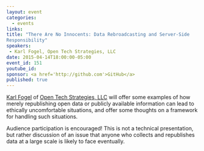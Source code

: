 ```yaml
---
layout: event
categories: 
  - events
links:
title: "There Are No Innocents: Data Rebroadcasting and Server-Side 
Responsibility"
speakers: 
 - Karl Fogel, Open Tech Strategies, LLC
date: 2015-04-14T18:00:00-05:00
event_id: 151
youtube_id: 
sponsor: <a href='http://github.com'>GitHub</a>
published: true
---
```


[Karl Fogel](http://www.red-bean.com/kfogel/) of [Open Tech Strategies, LLC](http://opentechstrategies.com/) will offer some examples of how merely republishing open data or publicly available information can lead to ethically uncomfortable situations, and offer some thoughts on a framework for handling such situations.  

Audience participation is encouraged! This is not a technical presentation, but rather discussion of an issue that anyone who collects and republishes data at a large scale is likely to face eventually.